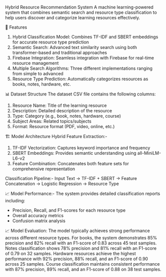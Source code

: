 Hybrid Resource Recommendation System
A machine learning-powered system that combines semantic search and resource type classification to help users discover and categorize learning resources effectively.

🚀 Features
1) Hybrid Classification Model: Combines TF-IDF and SBERT embeddings for accurate resource type prediction
2) Semantic Search: Advanced text similarity search using both transformer-based and traditional approaches
3) Firebase Integration: Seamless integration with Firebase for real-time resource management
4) Multiple Search Algorithms: Three different implementations ranging from simple to advanced
5) Resource Type Prediction: Automatically categorizes resources as books, notes, hardware, etc.

📊 Dataset Structure
The dataset CSV file contains the following columns:
1) Resource Name: Title of the learning resource
2) Description: Detailed description of the resource
3) Type: Category (e.g., book, notes, hardware, course)
4) Subject Areas: Related topics/subjects
5) Format: Resource format (PDF, video, online, etc.)

🏗️ Model Architecture
Hybrid Feature Extraction:-
1) TF-IDF Vectorization: Captures keyword importance and frequency
2) SBERT Embeddings: Provides semantic understanding using all-MiniLM-L6-v2
3) Feature Combination: Concatenates both feature sets for comprehensive representation

Classification Pipeline:-
Input Text → TF-IDF + SBERT → Feature Concatenation → Logistic Regression → Resource Type

📈 Model Performance:-
The system provides detailed classification reports including:
* Precision, Recall, and F1-scores for each resource type
* Overall accuracy metrics
* Confusion matrix analysis
  
📈 Model Evaluation:
          The model typically achieves strong performance across different resource types. For books, the system demonstrates 85% precision and 82% recall with an F1-score of 0.83 across 45 test samples. Notes classification shows 78% precision and 81% recall with an F1-score of 0.79 on 32 samples. Hardware resources achieve the highest performance with 92% precision, 88% recall, and an F1-score of 0.90 across 25 samples. Course classification maintains consistent performance with 87% precision, 89% recall, and an F1-score of 0.88 on 38 test samples.
